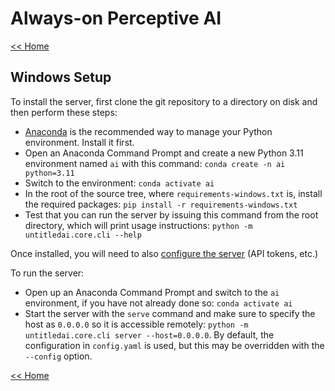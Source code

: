 # Always-on Perceptive AI

[<< Home](../README.md)

## Windows Setup

To install the server, first clone the git repository to a directory on disk and then perform these steps:

- [Anaconda](https://www.anaconda.com/download) is the recommended way to manage your Python environment. Install it first.
- Open an Anaconda Command Prompt and create a new Python 3.11 environment named `ai` with this command: `conda create -n ai python=3.11`
- Switch to the environment: `conda activate ai`
- In the root of the source tree, where `requirements-windows.txt` is, install the required packages: `pip install -r requirements-windows.txt`
- Test that you can run the server by issuing this command from the root directory, which will print usage instructions: `python -m untitledai.core.cli --help`

Once installed, you will need to also [configure the server](./server_configuration.md) (API tokens, etc.)

To run the server:

- Open up an Anaconda Command Prompt and switch to the `ai` environment, if you have not already done so: `conda activate ai`
- Start the server with the `serve` command and make sure to specify the host as `0.0.0.0` so it is accessible remotely: `python -m untitledai.core.cli server --host=0.0.0.0`. By default, the configuration in `config.yaml` is used, but this may be overridden with the `--config` option.

[<< Home](../README.md)

